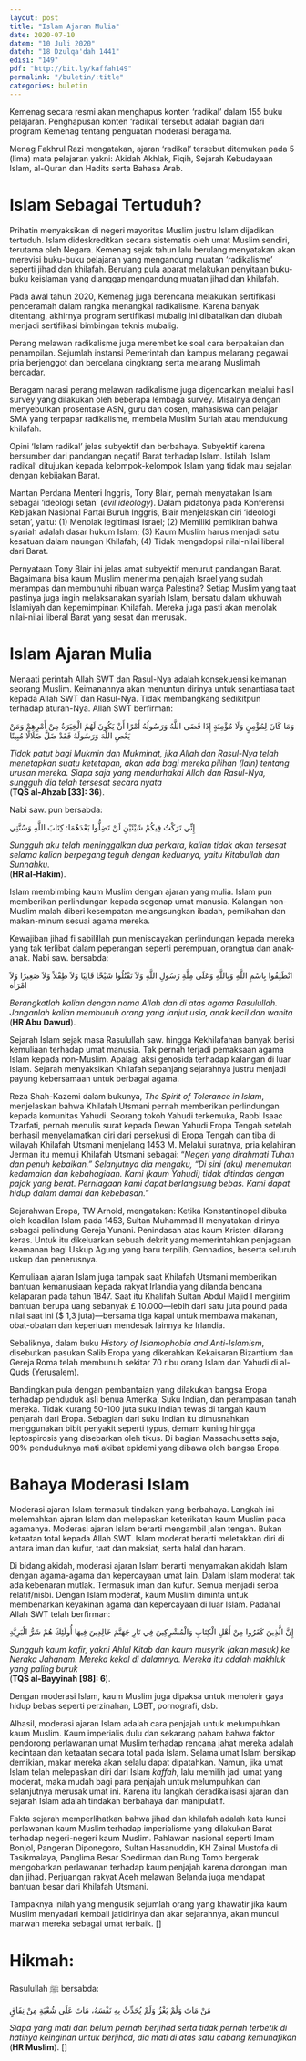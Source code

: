 ```yaml
---
layout: post
title: "Islam Ajaran Mulia"
date: 2020-07-10
datem: "10 Juli 2020"
dateh: "18 Dzulqa'dah 1441"
edisi: "149"
pdf: "http://bit.ly/kaffah149"
permalink: "/buletin/:title"
categories: buletin
---
```


Kemenag secara resmi akan menghapus konten ‘radikal’ dalam 155 buku pelajaran. Penghapusan konten ‘radikal’ tersebut adalah bagian dari program Kemenag tentang penguatan moderasi beragama.

Menag Fakhrul Razi mengatakan, ajaran ‘radikal’ tersebut ditemukan pada 5 (lima) mata pelajaran yakni: Akidah Akhlak, Fiqih, Sejarah Kebudayaan Islam, al-Quran dan Hadits serta Bahasa Arab.

# Islam Sebagai Tertuduh?

Prihatin menyaksikan di negeri mayoritas Muslim justru Islam dijadikan tertuduh. Islam dideskreditkan secara sistematis oleh umat Muslim sendiri, terutama oleh Negara. Kemenag sejak tahun lalu berulang menyatakan akan merevisi buku-buku pelajaran yang mengandung muatan ‘radikalisme’ seperti jihad dan khilafah. Berulang pula aparat melakukan penyitaan buku-buku keislaman yang dianggap mengandung muatan jihad dan khilafah.

Pada awal tahun 2020, Kemenag juga berencana melakukan sertifikasi penceramah dalam rangka menangkal radikalisme. Karena banyak ditentang, akhirnya program sertifikasi mubalig ini dibatalkan dan diubah menjadi sertifikasi bimbingan teknis mubalig.

Perang melawan radikalisme juga merembet ke soal cara berpakaian dan penampilan. Sejumlah instansi Pemerintah dan kampus melarang pegawai pria berjenggot dan bercelana cingkrang serta melarang Muslimah bercadar.

Beragam narasi perang melawan radikalisme juga digencarkan melalui hasil survey yang dilakukan oleh beberapa lembaga survey. Misalnya dengan menyebutkan prosentase ASN, guru dan dosen, mahasiswa dan pelajar SMA yang terpapar radikalisme, membela Muslim Suriah atau mendukung khilafah.

Opini ‘Islam radikal’ jelas subyektif dan berbahaya. Subyektif karena bersumber dari pandangan negatif Barat terhadap Islam. Istilah ‘Islam radikal’ ditujukan kepada kelompok-kelompok Islam yang tidak mau sejalan dengan kebijakan Barat.

Mantan Perdana Menteri Inggris, Tony Blair, pernah menyatakan Islam sebagai ‘ideologi setan’ (*evil ideology*). Dalam pidatonya pada Konferensi Kebijakan Nasional Partai Buruh Inggris, Blair menjelaskan ciri ‘ideologi setan’, yaitu: (1) Menolak legitimasi Israel; (2) Memiliki pemikiran bahwa syariah adalah dasar hukum Islam; (3) Kaum Muslim harus menjadi satu kesatuan dalam naungan Khilafah; (4) Tidak mengadopsi nilai-nilai liberal dari Barat.

Pernyataan Tony Blair ini jelas amat subyektif menurut pandangan Barat. Bagaimana bisa kaum Muslim menerima penjajah Israel yang sudah merampas dan membunuhi ribuan warga Palestina? Setiap Muslim yang taat pastinya juga ingin melaksanakan syariah Islam, bersatu dalam ukhuwah Islamiyah dan kepemimpinan Khilafah. Mereka juga pasti akan menolak nilai-nilai liberal Barat yang sesat dan merusak.

# Islam Ajaran Mulia

Menaati perintah Allah SWT dan Rasul-Nya adalah konsekuensi keimanan seorang Muslim. Keimanannya akan menuntun dirinya untuk senantiasa taat kepada Allah SWT dan Rasul-Nya. Tidak membangkang sedikitpun terhadap aturan-Nya. Allah SWT berfirman:

<p class="text-right-arabic">
وَمَا كَانَ لِمُؤْمِنٍ وَلَا مُؤْمِنَةٍ إِذَا قَضَى اللَّهُ وَرَسُولُهُ أَمْرًا أَنْ يَكُونَ لَهُمُ الْخِيَرَةُ مِنْ أَمْرِهِمْ وَمَنْ يَعْصِ اللَّهَ وَرَسُولَهُ فَقَدْ ضَلَّ ضَلَالًا مُبِينًا
</p>

<p class="text-right-arti">
<i>Tidak patut bagi Mukmin dan Mukminat, jika Allah dan Rasul-Nya telah menetapkan suatu ketetapan, akan ada bagi mereka pilihan (lain) tentang urusan mereka. Siapa saja yang mendurhakai Allah dan Rasul-Nya, sungguh dia telah tersesat secara nyata</i><br>
(<b>TQS al-Ahzab [33]: 36</b>).
</p>

Nabi saw. pun bersabda:

<p class="text-right-arabic">
إِنِّي تَرَكْتُ فِيكُمْ شَيْئَيْنِ لَنْ تَضِلُّوا بَعْدَهُمَا: كِتَابَ اللَّهِ وَسُنَّتِي
</p>

<p class="text-right-arti">
<i>Sungguh aku telah meninggalkan dua perkara, kalian tidak akan tersesat selama kalian berpegang teguh dengan keduanya, yaitu Kitabullah dan Sunnahku.</i><br>
(<b>HR al-Hakim</b>).
</p>

Islam membimbing kaum Muslim dengan ajaran yang mulia. Islam pun memberikan perlindungan kepada segenap umat manusia. Kalangan non-Muslim malah diberi kesempatan melangsungkan ibadah, pernikahan dan makan-minum sesuai agama mereka.

Kewajiban jihad fi sabilillah pun meniscayakan perlindungan kepada mereka yang tak terlibat dalam peperangan seperti perempuan, orangtua dan anak-anak. Nabi saw. bersabda:

<p class="text-right-arabic">
انْطَلِقُوا بِاسْمِ اللَّهِ وَبِاللَّهِ وَعَلَى مِلَّةِ رَسُولِ اللَّهِ وَلاَ تَقْتُلُوا شَيْخًا فَانِيًا وَلاَ طِفْلاً وَلاَ صَغِيرًا وَلاَ امْرَأَة
</p>

<p class="text-right-arti">
<i>Berangkatlah kalian dengan nama Allah dan di atas agama Rasulullah. Janganlah kalian membunuh orang yang lanjut usia, anak kecil dan wanita</i><br>
(<b>HR Abu Dawud</b>).
</p>

Sejarah Islam sejak masa Rasulullah saw. hingga Kekhilafahan banyak berisi kemuliaan terhadap umat manusia. Tak pernah terjadi pemaksaan agama Islam kepada non-Muslim. Apalagi aksi genosida terhadap kalangan di luar Islam. Sejarah menyaksikan Khilafah sepanjang sejarahnya justru menjadi payung kebersamaan untuk berbagai agama.

Reza Shah-Kazemi dalam bukunya, *The Spirit of Tolerance in Islam*, menjelaskan bahwa Khilafah Utsmani pernah memberikan perlindungan kepada komunitas Yahudi. Seorang tokoh Yahudi terkemuka, Rabbi Isaac Tzarfati, pernah menulis surat kepada Dewan Yahudi Eropa Tengah setelah berhasil menyelamatkan diri dari persekusi di Eropa Tengah dan tiba di wilayah Khilafah Utsmani menjelang 1453 M. Melalui suratnya, pria kelahiran Jerman itu memuji Khilafah Utsmani sebagai: “*Negeri yang dirahmati Tuhan dan penuh kebaikan.” Selanjutnya dia mengaku, “Di sini (aku) menemukan kedamaian dan kebahagiaan. Kami (kaum Yahudi) tidak ditindas dengan pajak yang berat. Perniagaan kami dapat berlangsung bebas. Kami dapat hidup dalam damai dan kebebasan.*”

Sejarahwan Eropa, TW Arnold, mengatakan: Ketika Konstantinopel dibuka oleh keadilan Islam pada 1453, Sultan Muhammad II menyatakan dirinya sebagai pelindung Gereja Yunani. Penindasan atas kaum Kristen dilarang keras. Untuk itu dikeluarkan sebuah dekrit yang memerintahkan penjagaan keamanan bagi Uskup Agung yang baru terpilih, Gennadios, beserta seluruh uskup dan penerusnya.

Kemuliaan ajaran Islam juga tampak saat Khilafah Utsmani memberikan bantuan kemanusiaan kepada rakyat Irlandia yang dilanda bencana kelaparan pada tahun 1847. Saat itu Khalifah Sultan Abdul Majid I mengirim bantuan berupa uang sebanyak £ 10.000—lebih dari satu juta pound pada nilai saat ini ($ 1,3 juta)—bersama tiga kapal untuk membawa makanan, obat-obatan dan keperluan mendesak lainnya ke Irlandia.

Sebaliknya, dalam buku *History of Islamophobia and Anti-Islamism*, disebutkan pasukan Salib Eropa yang dikerahkan Kekaisaran Bizantium dan Gereja Roma telah membunuh sekitar 70 ribu orang Islam dan Yahudi di al-Quds (Yerusalem).

Bandingkan pula dengan pembantaian yang dilakukan bangsa Eropa terhadap penduduk asli benua Amerika, Suku Indian, dan perampasan tanah mereka. Tidak kurang 50-100 juta suku Indian tewas di tangah kaum penjarah dari Eropa. Sebagian dari suku Indian itu dimusnahkan menggunakan bibit penyakit seperti typus, demam kuning hingga leptospirosis yang disebarkan oleh tikus. Di bagian Massachusetts saja, 90% penduduknya mati akibat epidemi yang dibawa oleh bangsa Eropa.

# Bahaya Moderasi Islam

Moderasi ajaran Islam termasuk tindakan yang berbahaya. Langkah ini melemahkan ajaran Islam dan melepaskan keterikatan kaum Muslim pada agamanya. Moderasi ajaran Islam berarti mengambil jalan tengah. Bukan ketaatan total kepada Allah SWT. Islam moderat berarti meletakkan diri di antara iman dan kufur, taat dan maksiat, serta halal dan haram.

Di bidang akidah, moderasi ajaran Islam berarti menyamakan akidah Islam dengan agama-agama dan kepercayaan umat lain. Dalam Islam moderat tak ada kebenaran mutlak. Termasuk iman dan kufur. Semua menjadi serba relatif/nisbi. Dengan Islam moderat, kaum Muslim diminta untuk membenarkan keyakinan agama dan kepercayaan di luar Islam. Padahal Allah SWT telah berfirman:

<p class="text-right-arabic">
إِنَّ الَّذِينَ كَفَرُوا مِنْ أَهْلِ الْكِتَابِ وَالْمُشْرِكِينَ فِي نَارِ جَهَنَّمَ خَالِدِينَ فِيهَا أُولَئِكَ هُمْ شَرُّ الْبَرِيَّةِ
</p>

<p class="text-right-arti">
<i>Sungguh kaum kafir, yakni Ahlul Kitab dan kaum musyrik (akan masuk) ke Neraka Jahanam. Mereka kekal di dalamnya. Mereka itu adalah makhluk yang paling buruk</i><br>
(<b>TQS al-Bayyinah [98]: 6</b>).
</p>

Dengan moderasi Islam, kaum Muslim juga dipaksa untuk menolerir gaya hidup bebas seperti perzinahan, LGBT, pornografi, dsb.

Alhasil, moderasi ajaran Islam adalah cara penjajah untuk melumpuhkan kaum Muslim. Kaum imperialis dulu dan sekarang paham bahwa faktor pendorong perlawanan umat Muslim terhadap rencana jahat mereka adalah kecintaan dan ketaatan secara total pada Islam. Selama umat Islam bersikap demikian, makar mereka akan selalu dapat dipatahkan. Namun, jika umat Islam telah melepaskan diri dari Islam *kaffah*, lalu memilih jadi umat yang moderat, maka mudah bagi para penjajah untuk melumpuhkan dan selanjutnya merusak umat ini. Karena itu langkah deradikalisasi ajaran dan sejarah Islam adalah tindakan berbahaya dan manipulatif.

Fakta sejarah memperlihatkan bahwa jihad dan khilafah adalah kata kunci perlawanan kaum Muslim terhadap imperialisme yang dilakukan Barat terhadap negeri-negeri kaum Muslim. Pahlawan nasional seperti Imam Bonjol, Pangeran Diponegoro, Sultan Hasanuddin, KH Zainal Mustofa di Tasikmalaya, Panglima Besar Soedirman dan Bung Tomo bergerak mengobarkan perlawanan terhadap kaum penjajah karena dorongan iman dan jihad. Perjuangan rakyat Aceh melawan Belanda juga mendapat bantuan besar dari Khilafah Utsmani.

Tampaknya inilah yang mengusik sejumlah orang yang khawatir jika kaum Muslim menyadari kembali jatidirinya dan akar sejarahnya, akan muncul marwah mereka sebagai umat terbaik. []

<!-- HIKMAH -->
<div class="card card-post mt-5">
<div class="card-header">
<h1>Hikmah:</h1>
</div>

<div class="card-body">
<p class="text-center">
Rasulullah ﷺ  bersabda:
</p>

<p class="text-center-arabic">
مَنْ مَاتَ وَلَمْ يَغْزُ وَلَمْ يُحَدِّثْ بِهِ نَفْسَهُ، مَاتَ عَلَى شُعْبَةٍ مِنْ نِفَاقٍ
</p>

<p class="text-center">
<i>
Siapa yang mati dan belum pernah berjihad serta tidak pernah terbetik di hatinya keinginan untuk berjihad, dia mati di atas satu cabang kemunafikan
</i><br>
(<b>HR Muslim</b>). []
</p>
</div>
</div>
<!-- END HIKMAH -->

